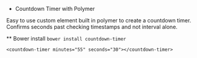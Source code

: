 * Countdown Timer with Polymer

Easy to use custom element built in polymer to create a countdown timer.
Confirms seconds past checking timestamps and not interval alone. 

** Bower install
```bower install countdown-timer```

```<countdown-timer minutes="55" seconds="30"></countdown-timer>```
